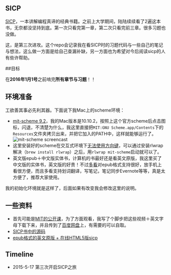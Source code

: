 ## SICP

[SICP](http://book.douban.com/subject/1451622/)，一本讲解编程真谛的经典书籍。之前上大学期间，陆陆续续看了2遍这本书，无奈都没坚持到底。第一次只看完第一章，第二次只看完前三章。很多习题也没做。

这，是第三次进攻。这个repo会记录我在看SICP时的习题代码与一些自己的笔记与想法，这么做一方面是给自己查漏补缺，另一方面也为希望对今后阅读sicp的人有些许帮助。

##目标

在**2016年1月1号**之前啃完**所有章节与习题**！！

## 环境准备

工欲善其事必先利其器。下面说下我Mac上的scheme环境：

- [mit-scheme 9.2](http://ftp.gnu.org/gnu/mit-scheme/stable.pkg/9.2/mit-scheme-9.2-x86-64.dmg)，我的Mac版本是10.10.2，按照上这个官方scheme后点击图标，闪退，不清楚为什么，我这里直接把`MIT:GNU Scheme.app/Contents`下的`Resources`文件夹拷贝出来，并把它加入的PATH中，这样就能够运行了。
![mit-scheme screencast](http://ww2.sinaimg.cn/mw690/5fee18eegw1es79f0y9u2j21tm0eqjus.jpg)
- 这里安装好的scheme在交互式环境下[无法使用方向键](http://stackoverflow.com/questions/27648559/mit-scheme-cant-move-left-when-enter-code)，可以通过安装rlwrap解决（`brew install rlwrap`）之后，用`rlwrap mit-scheme`启动就可以了。
- 英文版epub＋中文版实体书，计算机的书最好还是看英文原版，我这里买了中文版的实体书，英文版的好贵！不过[多看](http://duokan.com/)对epub格式支持很好，放手机上看很方便，而且多看支持划词翻译，写笔记，笔记同步Evernote等等，真是太方便了，推荐大家使用。

我的初始化环境就是这样了，后面如果有改变我会修改这里的说明。

## 一些资料

- 首先可能是[MIT的公开课](http://ocw.mit.edu/courses/electrical-engineering-and-computer-science/6-001-structure-and-interpretation-of-computer-programs-spring-2005/video-lectures/)，为了方面观看，我写了个脚步把这些视频＋英文字母下载下来，并且传到了[百度网盘](http://pan.baidu.com/s/1jGrI5EY)上，有需要的可以自取。
- [SICP书中的源码](http://mitpress.mit.edu/sicp/code/index.html)
- [epub格式的英文原版 + 在线HTML5版sicp](https://github.com/sarabander/sicp)

## Timeline

- 2015-5-17  第三次开启SICP之旅